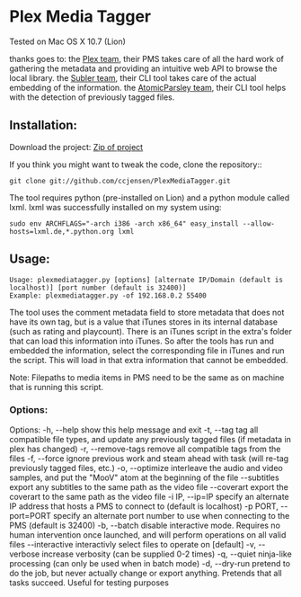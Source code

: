 #  Plex Media Tagger
Tested on Mac OS X 10.7 (Lion)

thanks goes to:
the [Plex team](http://www.plexapp.com), their PMS takes care of all the hard work of gathering the metadata and providing an intuitive web API to browse the local library.
the [Subler team](http://code.google.com/p/subler/), their CLI tool takes care of the actual embedding of the information.
the [AtomicParsley team](http://atomicparsley.sourceforge.net/), their CLI tool helps with the detection of previously tagged files.

## Installation:
Download the project: [Zip of project](https://github.com/ccjensen/PlexMediaTagger/zipball/master)

If you think you might want to tweak the code, clone the repository::

    git clone git://github.com/ccjensen/PlexMediaTagger.git

The tool requires python (pre-installed on Lion) and a python module called lxml. lxml was successfully installed on my system using:
    
    sudo env ARCHFLAGS="-arch i386 -arch x86_64" easy_install --allow-hosts=lxml.de,*.python.org lxml

## Usage: 

    Usage: plexmediatagger.py [options] [alternate IP/Domain (default is localhost)] [port number (default is 32400)]
    Example: plexmediatagger.py -of 192.168.0.2 55400

The tool uses the comment metadata field to store metadata that does not have its own tag, but is a value that iTunes stores in its internal database (such as rating and playcount). There is an iTunes script in the extra's folder that can load this information into iTunes. So after the tools has run and embedded the information, select the corresponding file in iTunes and run the script. This will load in that extra information that cannot be embedded.

Note: Filepaths to media items in PMS need to be the same as on machine that is running this script.

### Options:
Options:
  -h, --help            show this help message and exit
  -t, --tag             tag all compatible file types, and update any previously tagged files (if metadata in plex has changed)
  -r, --remove-tags     remove all compatible tags from the files
  -f, --force           ignore previous work and steam ahead with task (will re-tag previously tagged files, etc.)
  -o, --optimize        interleave the audio and video samples, and put the "MooV" atom at the beginning of the file
  --subtitles           export any subtitles to the same path as the video file
  --coverart            export the coverart to the same path as the video file
  -i IP, --ip=IP        specify an alternate IP address that hosts a PMS to connect to (default is localhost)
  -p PORT, --port=PORT  specify an alternate port number to use when connecting to the PMS (default is 32400)
  -b, --batch           disable interactive mode. Requires no human intervention once launched, and will perform operations on all valid files
  --interactive         interactivly select files to operate on [default]
  -v, --verbose         increase verbosity (can be supplied 0-2 times)
  -q, --quiet           ninja-like processing (can only be used when in batch mode)
  -d, --dry-run         pretend to do the job, but never actually change or export anything. Pretends that all tasks succeed. Useful for testing purposes

